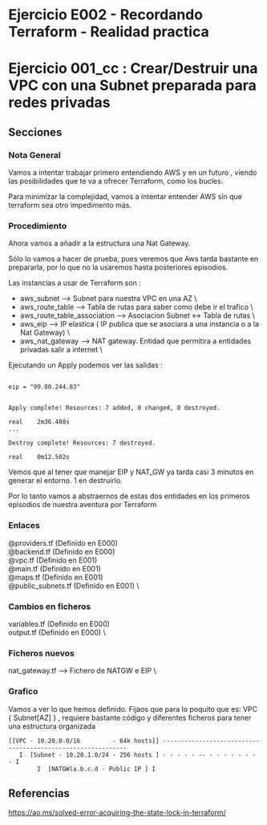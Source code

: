 <!-- Proyecto : # docs-tf -->
# Ejercicio E002 - Recordando Terraform - Realidad practica
# Ejercicio 001_cc : Crear/Destruir una VPC con una Subnet preparada para redes privadas

<!-- Nivel 2 E001 -  V0.0.1 - 2023 Ene-->

## Secciones

### Nota General

Vamos a intentar trabajar primero entendiendo AWS y en un futuro , viendo las posibilidades que te va a ofrecer Terraform,
como los bucles.

Para minimizar la complejidad, vamos a intentar entender AWS sin que terraform sea otro impedimento más.

### Procedimiento

Ahora vamos a añadir a la estructura una Nat Gateway. 

Sólo lo vamos a hacer de prueba, pues veremos que Aws tarda bastante en prepararla, por lo que no la usaremos hasta posteriores episodios.


Las instancias a usar de Terraform son : 

- aws_subnet                       --> Subnet para nuestra VPC en una AZ                                                 \
- aws_route_table                  --> Tabla de rutas para saber como debe ir el trafico                                 \
- aws_route_table_association      --> Asociacion Subnet <-> Tabla de rutas                                              \
- aws_eip                          --> IP elastica ( IP publica que se asociara a una instancia o a la Nat Gateway)      \
- aws_nat_gateway                  --> NAT gateway. Entidad que permitira a entidades privadas salir a internet          \

Ejecutando un Apply podemos ver las salidas : 

```

eip = "99.80.244.83"


Apply complete! Resources: 7 added, 0 changed, 0 destroyed.

real    2m36.408s
... 

Destroy complete! Resources: 7 destroyed.

real    0m12.502s
```

Vemos que al tener que manejar EIP y NAT_GW ya tarda casi 3 minutos en generar el entorno. 1 en destruirlo.

Por lo tanto vamos a abstraernos de estas dos entidades en los primeros episodios de nuestra aventura por Terraform

### Enlaces

@providers.tf       (Definido en E000)               \
@backend.tf         (Definido en E000)               \
@vpc.tf             (Definido en E001)               \
@main.tf            (Definido en E001)               \
@maps.tf            (Definido en E001)               \
@public_subnets.tf  (Definido en E001)               \


### Cambios en ficheros 

variables.tf  (Definido en E000)               \
output.tf     (Definido en E000)               \

### Ficheros nuevos

nat_gateway.tf    -->  Fichero de NATGW e EIP   \

### Grafico

Vamos a ver lo que hemos definido. Fijaos que para lo poquito que es: VPC { Subnet[AZ] } , requiere bastante código y diferentes ficheros para tener una estructura organizada

```
[[VPC - 10.20.0.0/16         - 64k hosts]] ------------------------------------------------------------
   I  [Subnet - 10.20.1.0/24 - 256 hosts ] - - - - - -- - - - - - - - - I
        I  [NATGW(a.b.c.d - Public IP ] I

```
 

<!-- ==--==--==--==--==--==--==--==--==--==--==--==--==--==--==-- -->

## Referencias

https://ao.ms/solved-error-acquiring-the-state-lock-in-terraform/

